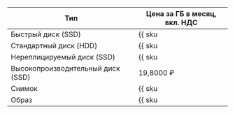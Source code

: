 | Тип  | Цена за ГБ в месяц, вкл. НДС |
| ---  | --- |
| Быстрый диск (SSD) | {{ sku|RUB|nbs.network-nvme.allocated|month|string }} | 
| Стандартный диск (HDD) | {{ sku|RUB|nbs.network-hdd.allocated|month|string }} | 
| Нереплицируемый диск (SSD) | {{ sku|RUB|nbs.network-ssd-nonreplicated.allocated|month|string }} | 
| Высокопроизводительный диск (SSD) | 19,8000 ₽ |
| Снимок | {{ sku|RUB|compute.snapshot|month|string }} |
| Образ | {{ sku|RUB|compute.image|month|string }} |